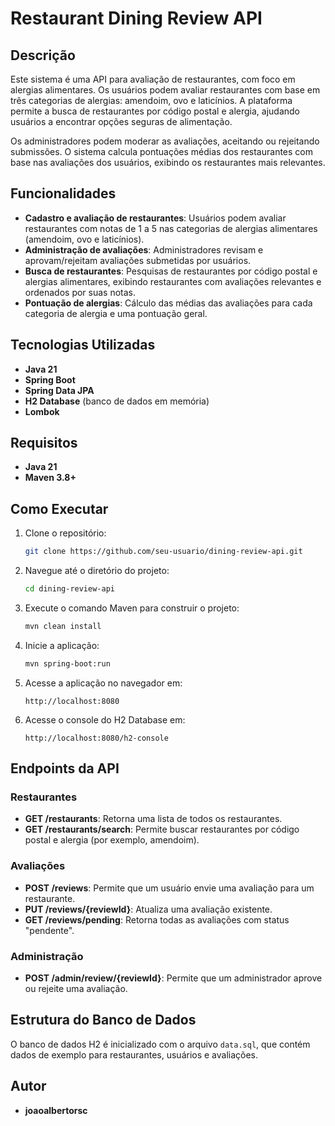 # Restaurant Dining Review API

## Descrição

Este sistema é uma API para avaliação de restaurantes, com foco em alergias alimentares. Os usuários podem avaliar restaurantes com base em três categorias de alergias: amendoim, ovo e laticínios. A plataforma permite a busca de restaurantes por código postal e alergia, ajudando usuários a encontrar opções seguras de alimentação.

Os administradores podem moderar as avaliações, aceitando ou rejeitando submissões. O sistema calcula pontuações médias dos restaurantes com base nas avaliações dos usuários, exibindo os restaurantes mais relevantes.

## Funcionalidades

- **Cadastro e avaliação de restaurantes**: Usuários podem avaliar restaurantes com notas de 1 a 5 nas categorias de alergias alimentares (amendoim, ovo e laticínios).
- **Administração de avaliações**: Administradores revisam e aprovam/rejeitam avaliações submetidas por usuários.
- **Busca de restaurantes**: Pesquisas de restaurantes por código postal e alergias alimentares, exibindo restaurantes com avaliações relevantes e ordenados por suas notas.
- **Pontuação de alergias**: Cálculo das médias das avaliações para cada categoria de alergia e uma pontuação geral.

## Tecnologias Utilizadas

- **Java 21**
- **Spring Boot**
- **Spring Data JPA**
- **H2 Database** (banco de dados em memória)
- **Lombok**

## Requisitos

- **Java 21**
- **Maven 3.8+**

## Como Executar

1. Clone o repositório:

   ```bash
   git clone https://github.com/seu-usuario/dining-review-api.git
   ```

2. Navegue até o diretório do projeto:

   ```bash
   cd dining-review-api
   ```

3. Execute o comando Maven para construir o projeto:

   ```bash
   mvn clean install
   ```

4. Inicie a aplicação:

   ```bash
   mvn spring-boot:run
   ```

5. Acesse a aplicação no navegador em:

   ```
   http://localhost:8080
   ```

6. Acesse o console do H2 Database em:

   ```
   http://localhost:8080/h2-console
   ```

## Endpoints da API

### Restaurantes

- **GET /restaurants**: Retorna uma lista de todos os restaurantes.
- **GET /restaurants/search**: Permite buscar restaurantes por código postal e alergia (por exemplo, amendoim).

### Avaliações

- **POST /reviews**: Permite que um usuário envie uma avaliação para um restaurante.
- **PUT /reviews/{reviewId}**: Atualiza uma avaliação existente.
- **GET /reviews/pending**: Retorna todas as avaliações com status "pendente".

### Administração

- **POST /admin/review/{reviewId}**: Permite que um administrador aprove ou rejeite uma avaliação.

## Estrutura do Banco de Dados

O banco de dados H2 é inicializado com o arquivo `data.sql`, que contém dados de exemplo para restaurantes, usuários e avaliações.

## Autor

- **joaoalbertorsc**
